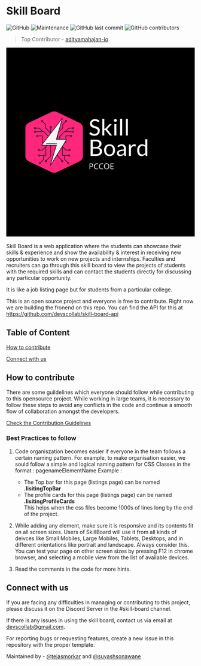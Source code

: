# Skill Board

![GitHub](https://img.shields.io/github/license/devscollab/skill-board) ![Maintenance](https://img.shields.io/maintenance/yes/2020) ![GitHub last commit](https://img.shields.io/github/last-commit/devscollab/skill-board) ![GitHub contributors](https://img.shields.io/github/contributors/devscollab/skill-board)

> Top Contributor - [adityamahajan-io](https://github.com/adityamahajan-io)

![Skill Board](assets/images/logo.png) <!-- .element height="30%" width="30%" -->

Skill Board is a web application where the students can showcase their skills & experience and show the availability & interest in receiving new opportunities to work on new projects and internships. Faculties and recruiters can go through this skill board to view the projects of students with the required skills and can contact the students directly for discussing any particular opportunity.

It is like a job listing page but for students from a particular college.

This is an open source project and everyone is free to contribute. Right now we are building the fronend on this repo. You can find the API for this at https://github.com/devscollab/skill-board-api

## Table of Content

[How to contribute](#how-to-contribute)

[Connect with us](#connect-with-us)

## How to contribute

There are some guildelines which everyone should follow while contributing to this opensource project. While working in large teams, it is necessary to follow these steps to avoid any conflicts in the code and continue a smooth flow of collaboration amongst the developers.

[Check the Contribution Guidelines](./CONTRIBUTING.md)

### Best Practices to follow

1. Code organiszation becomes easier if everyone in the team follows a certain naming pattern.
For example, to make organisation easier, we sould follow a simple and logical naming pattern for CSS Classes
in the format : pagenameElementName
Example :
   - The Top bar for this page (listings page) can be named <b>.lisitingTopBar</b>
   - The profile cards for this page (listings page) can be named <b>.lisitingProfileCards</b> <br>
This helps when the css files become 1000s of lines long by the end of the project.

2. While adding any element, make sure it is responsive and its contents fit on all screen sizes.
Users of SkillBoard will use it from all kinds of deivces like Small Mobiles, Large Mobiles, Tablets, Desktops,
and in different orientations like portrait and landscape. Always consider this.
You can test your page on other screen sizes by pressing F12 in chrome browser, and
selecting a mobile view from the list of available devices.

3. Read the comments in the code for more hints.

## Connect with us

If you are facing any difficulties in managing or contributing to this project, please discuss it on the Discord Server in the #skill-board channel.

If there is any issues in using the skill board, contact us via email at [devscollab@gmail.com](mailto:devscollab@gmail.com).

For reporting bugs or requesting features, create a new issue in this repository with the proper template.

Maintained by - [@tejasmorkar](https://github.com/tejasmorkar) and [@suyashsonawane](https://github.com/suyashsonawane)
